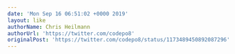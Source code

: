 ```yaml
---
date: 'Mon Sep 16 06:51:02 +0000 2019'
layout: like
authorName: Chris Heilmann
authorUrl: 'https://twitter.com/codepo8'
originalPost: 'https://twitter.com/codepo8/status/1173489450892087296'
---
```

